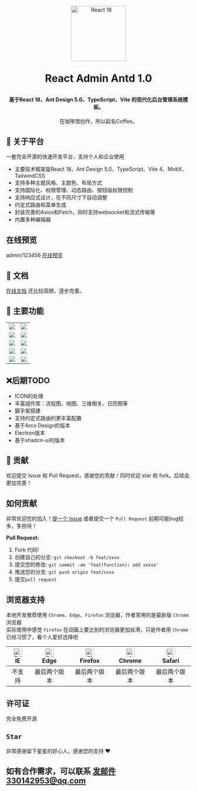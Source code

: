 <p align="center">
  <img  style='width: 150px;' src="https://bestycw.github.io/img-resource.github.io/img/logo.png" alt="React 18">
 
</p>
<h1 align="center" style="margin: 30px 0 30px; font-weight: bold;">React Admin Antd 1.0</h1>
<h4 align="center">基于React 18、Ant Design 5.0、TypeScript、Vite 的现代化后台管理系统模板。</h4>
<p align="center">
  在咖啡馆创作，所以起名Coffee。
</p>

## 🚀 关于平台
   一套完全开源的快速开发平台，支持个人和企业使用
   * 主要技术框架是React 18、Ant Design 5.0、TypeScript、Vite 4、MobX、TailwindCSS
   * 支持多种主题风格、主题色、布局方式
   * 支持国际化、权限管理、动态路由、按钮级权限控制
   * 支持响应式设计，在不同尺寸下自动调整
   * 约定式路由和菜单生成
   * 封装完善的Axios和Fetch，同时支持websocket和流式传输等
   * 内置多种编辑器
## 在线预览
  admin/123456
  [在线预览](https://bestycw.github.io/react-admin-antd/)
## 📝 文档
  [在线文档](https://bestycw.github.io/coffee-react-admin-docs/) 
  还比较简陋，逐步完善。
## 🚀 主要功能

<table>
    <tr>
        <td><img src="https://bestycw.github.io/img-resource.github.io/img/%E7%99%BB%E5%BD%95%E9%A1%B5.png"/></td>
        <td><img src="https://bestycw.github.io/img-resource.github.io/img/%E9%A6%96%E9%A1%B5.png"/></td>
    </tr>
    <tr>
        <td><img src="https://bestycw.github.io/img-resource.github.io/img/%E8%AF%B7%E6%B1%82%E5%8A%9F%E8%83%BD.png"/></td>
        <td><img src="https://bestycw.github.io/img-resource.github.io/img/%E9%A6%96%E9%A1%B5-%E7%BB%8F%E5%85%B8%E9%A3%8E%E6%A0%BC.png"/></td>
    </tr>
    <tr>
        <td><img src="https://bestycw.github.io/img-resource.github.io/img/%E8%A1%A8%E5%8D%95%E5%8A%9F%E8%83%BD.png"/></td>
        <td><img src="https://bestycw.github.io/img-resource.github.io/img/%E8%A1%A8%E6%A0%BC%E5%8A%9F%E8%83%BD.png"/></td>
    </tr>
	<tr>
        <td><img src="https://bestycw.github.io/img-resource.github.io/img/%E7%BC%96%E8%BE%91%E5%99%A8.png"/></td>
        <td><img src="https://bestycw.github.io/img-resource.github.io/img/%E7%BB%84%E4%BB%B6%E5%8A%9F%E8%83%BD.png"/></td>
    </tr>	 
    <tr>
        <td><img src="https://bestycw.github.io/img-resource.github.io/img/%E5%B0%8F%E5%B1%8F%E5%B9%95.png"/></td>
        <td><img src="https://bestycw.github.io/img-resource.github.io/img/%E7%B3%BB%E7%BB%9F%E9%85%8D%E7%BD%AE.png"/></td>
    </tr>

</table>

## ❌后期TODO
  * ICON的处理
  * 丰富组件库：流程图、地图、三维相关、日历图等
  * 脚手架搭建
  * 支持约定式路由的更丰富配置
  * 基于Arco Design的版本
  * Electron版本
  * 基于shadcn-ui的版本


## 🤝 贡献

欢迎提交 Issue 和 Pull Request，感谢您的贡献！同时欢迎 star 和 fork。后续会更加完善！

## 如何贡献

非常欢迎您的加入！[提一个 Issue](https://github.com/bestycw/react-admin-antd/issues) 或者提交一个 `Pull Request` 前期可能bug较多，多担待！

**Pull Request:**

1. Fork 代码!
2. 创建自己的分支: `git checkout -b feat/xxxx`
3. 提交您的修改: `git commit -am 'feat(function): add xxxxx'`
4. 推送您的分支: `git push origin feat/xxxx`
5. 提交`pull request`




## 浏览器支持

本地开发推荐使用 `Chrome`、`Edge`、`Firefox` 浏览器，作者常用的是最新版 `Chrome` 浏览器  
实际使用中感觉 `Firefox` 在动画上要比别的浏览器更加丝滑，只是作者用 `Chrome` 已经习惯了，看个人爱好选择吧  

| [<img src="https://raw.githubusercontent.com/alrra/browser-logos/master/src/edge/edge_48x48.png" alt=" Edge" width="24px" height="24px" />](http://godban.github.io/browsers-support-badges/)</br>IE | [<img src="https://raw.githubusercontent.com/alrra/browser-logos/master/src/edge/edge_48x48.png" alt=" Edge" width="24px" height="24px" />](http://godban.github.io/browsers-support-badges/)</br>Edge | [<img src="https://raw.githubusercontent.com/alrra/browser-logos/master/src/firefox/firefox_48x48.png" alt="Firefox" width="24px" height="24px" />](http://godban.github.io/browsers-support-badges/)</br>Firefox | [<img src="https://raw.githubusercontent.com/alrra/browser-logos/master/src/chrome/chrome_48x48.png" alt="Chrome" width="24px" height="24px" />](http://godban.github.io/browsers-support-badges/)</br>Chrome | [<img src="https://raw.githubusercontent.com/alrra/browser-logos/master/src/safari/safari_48x48.png" alt="Safari" width="24px" height="24px" />](http://godban.github.io/browsers-support-badges/)</br>Safari |
| :--------------------------------------------------------------------------------------------------------------------------------------------------------------------------------------------------: | :----------------------------------------------------------------------------------------------------------------------------------------------------------------------------------------------------: | :---------------------------------------------------------------------------------------------------------------------------------------------------------------------------------------------------------------: | :-----------------------------------------------------------------------------------------------------------------------------------------------------------------------------------------------------------: | :-----------------------------------------------------------------------------------------------------------------------------------------------------------------------------------------------------------: |
|                                                                                                不支持                                                                                                |                                                                                              最后两个版本                                                                                              |                                                                                                   最后两个版本                                                                                                    |                                                                                                 最后两个版本                                                                                                  |                                                                                                 最后两个版本                                                                                                  |
## 许可证

完全免费开源


## `Star`

非常感谢留下星星的好心人，感谢您的支持 :heart:
## 

## 如有合作需求，可以联系 发邮件330142953@qq.com